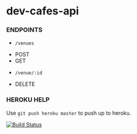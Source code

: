 # dev-cafes-api

### ENDPOINTS
* `/venues`
- POST
- GET
* `/venue/:id`
- DELETE

### HEROKU HELP
Use `git push heroku master` to push up to heroku.

[![Build Status](https://travis-ci.org/oskaryil/dev-cafes-api.svg?branch=development)](https://travis-ci.org/oskaryil/dev-cafes-api)
